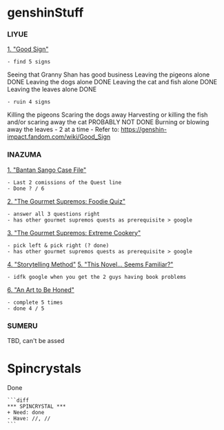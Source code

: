 # genshinStuff </h1>

<h3>LIYUE</h3>

<ins>1. "Good Sign"</ins>

    - find 5 signs
Seeing that Granny Shan has good business
Leaving the pigeons alone DONE
Leaving the dogs alone DONE
Leaving the cat and fish alone DONE
Leaving the leaves alone DONE

    - ruin 4 signs
Killing the pigeons
Scaring the dogs away
Harvesting or killing the fish and/or scaring away the cat PROBABLY NOT DONE
Burning or blowing away the leaves
    - 2 at a time
    - Refer to: https://genshin-impact.fandom.com/wiki/Good_Sign


<h3>INAZUMA</h3>

<ins>1. "Bantan Sango Case File"</ins>

    - Last 2 comissions of the Quest line
    - Done ? / 6

<ins>2. "The Gourmet Supremos: Foodie Quiz"</ins>

    - answer all 3 questions right
    - has other gourmet supremos quests as prerequisite > google

<ins>3. "The Gourmet Supremos: Extreme Cookery"</ins>

    - pick left & pick right (? done)
    - has other gourmet supremos quests as prerequisite > google

<ins>4. "Storytelling Method"</ins>
<ins>5. "This Novel... Seems Familiar?"</ins>

    - idfk google when you get the 2 guys having book problems

<ins>6. "An Art to Be Honed"</ins>

    - complete 5 times
    - done 4 / 5

<h3>SUMERU</h3>

TBD, can't be assed


# Spincrystals </h1>

Done

~~~
```diff
*** SPINCRYSTAL ***
+ Need: done
- Have: //, //
```
~~~
